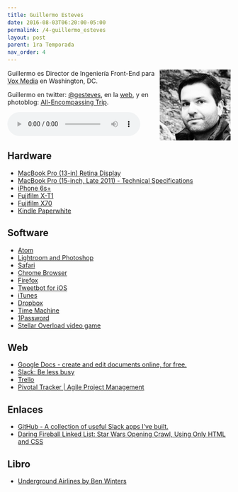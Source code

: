 ```yaml
---
title: Guillermo Esteves
date: 2016-08-03T06:20:00-05:00  
permalink: /4-guillermo_esteves
layout: post
parent: 1ra Temporada
nav_order: 4
---
```


<img style="float: right;" src="/assets/img/gesteves.jpg">


Guillermo es Director de Ingeniería Front-End para [Vox Media](http://www.voxmedia.com/pages/about-vox-media) en Washington, DC. 

Guillermo en twitter: [@gesteves](https://twitter.com/gesteves), en la [web](https://www.gesteves.com), y en photoblog: [All-Encompassing Trip](https://www.allencompassingtrip.com/).

<audio width="300" height="48" controls="controls"><source src="http://colofonaudio.s3.amazonaws.com/ColofonAudio_4_Guillermo-Esteves.mp3" type="audio/mpeg"/>Descargar<a href="http://colofonaudio.s3.amazonaws.com/ColofonAudio_4_Guillermo-Esteves.mp3"></a>.</audio>


## Hardware
* [MacBook Pro (13-in) Retina Display](http://www.apple.com/shop/buy-mac/macbook-pro)
* [MacBook Pro (15-inch, Late 2011) - Technical Specifications](https://support.apple.com/kb/sp645?locale=en_US)
* [iPhone 6s+](http://www.apple.com/iphone-6s/)
* [Fujifilm X-T1](http://www.amazon.com/dp/B00HYAL88W/?tag=rmateu-20)
* [Fujifilm X70](http://www.amazon.com/dp/B019Y5UBPU/?tag=rmateu-20)
* [Kindle Paperwhite](http://www.amazon.com/dp/B00AWH595M/?tag=rmateu-20)

## Software
* [Atom](https://atom.io/)
* [Lightroom and Photoshop](http://www.adobe.com/creativecloud/photography.html?sdid=KKTJE&mv=search&s_kwcid=AL!3085!3!115827841218!e!!g!!adobe%20lightroom&ef_id=Uz8XpAAAAWCgQyDK:20160803031540:s)
* [Safari](http://www.apple.com/safari/)
* [Chrome Browser](https://www.google.com/chrome/browser/desktop/)
* [Firefox](https://www.mozilla.org/en-US/firefox/new/)
* [Tweetbot for iOS](http://tapbots.com/tweetbot/)
* [iTunes](http://www.apple.com/itunes/)
* [Dropbox](https://www.dropbox.com/)
* [Time Machine](https://support.apple.com/en-us/HT201250)
* [1Password](https://1password.com/)
* [Stellar Overload video game](http://www.stellar-overload.com/)



## Web
* [Google Docs - create and edit documents online, for free.](https://www.google.com/docs/about/)
* [Slack: Be less busy](https://slack.com/)
* [Trello](https://trello.com/)
* [Pivotal Tracker | Agile Project Management](https://www.pivotaltracker.com/)


## Enlaces 
* [GitHub - A collection of useful Slack apps I’ve built.](https://github.com/gesteves/slackapps)
* [Daring Fireball Linked List: Star Wars Opening Crawl, Using Only HTML and CSS](http://daringfireball.net/linked/2010/01/20/star-wars-crawl)

## Libro
* [Underground Airlines by Ben Winters](https://www.amazon.com/dp/B017RQP41O/ref=dp-kindle-redirect?_encoding=UTF8&btkr=1)
